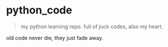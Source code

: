 # python_code

>my python learning repo. full of juck codes, also my heart.

old code never die, they just fade away.
